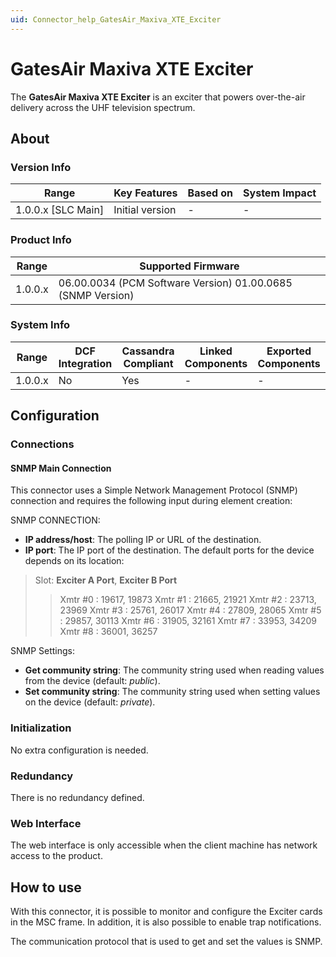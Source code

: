 ```yaml
---
uid: Connector_help_GatesAir_Maxiva_XTE_Exciter
---
```


# GatesAir Maxiva XTE Exciter

The **GatesAir Maxiva XTE Exciter** is an exciter that powers over-the-air delivery across the UHF television spectrum.

## About

### Version Info

| Range                | Key Features     | Based on     | System Impact     |
|----------------------|------------------|--------------|-------------------|
| 1.0.0.x \[SLC Main\] | Initial version  | \-           | \-                |

### Product Info

| **Range** | **Supported Firmware**                                      |
|-----------|-------------------------------------------------------------|
| 1.0.0.x   | 06.00.0034 (PCM Software Version) 01.00.0685 (SNMP Version) |

### System Info

| Range     | DCF Integration     | Cassandra Compliant     | Linked Components     | Exported Components     |
|-----------|---------------------|-------------------------|-----------------------|-------------------------|
| 1.0.0.x   | No                  | Yes                     | \-                    | \-                      |

## Configuration

### Connections

#### SNMP Main Connection

This connector uses a Simple Network Management Protocol (SNMP) connection and requires the following input during element creation:

SNMP CONNECTION:

- **IP address/host**: The polling IP or URL of the destination.
- **IP port**: The IP port of the destination. The default ports for the device depends on its location:

> Slot: **Exciter A Port**, **Exciter B Port**
>
> > Xmtr \#0 : 19617, 19873
> > Xmtr \#1 : 21665, 21921
> > Xmtr \#2 : 23713, 23969
> > Xmtr \#3 : 25761, 26017
> > Xmtr \#4 : 27809, 28065
> > Xmtr \#5 : 29857, 30113
> > Xmtr \#6 : 31905, 32161
> > Xmtr \#7 : 33953, 34209
> > Xmtr \#8 : 36001, 36257

SNMP Settings:

- **Get community string**: The community string used when reading values from the device (default: *public*).
- **Set community string**: The community string used when setting values on the device (default: *private*).

### Initialization

No extra configuration is needed.

### Redundancy

There is no redundancy defined.

### Web Interface

The web interface is only accessible when the client machine has network access to the product.

## How to use

With this connector, it is possible to monitor and configure the Exciter cards in the MSC frame. In addition, it is also possible to enable trap notifications.

The communication protocol that is used to get and set the values is SNMP.
